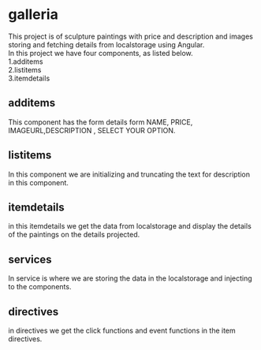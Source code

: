 # galleria
   This  project is of sculpture paintings with price and description and images storing and fetching details from localstorage  using Angular.<br>
   In this project we have four components, as listed below.<br>
    1.additems<br>
    2.listitems<br>
    3.itemdetails<br>
 ## additems<br>
  This component has the form details form NAME, PRICE, IMAGEURL,DESCRIPTION , SELECT YOUR OPTION.<br>
  ## listitems<br>
  In this component we are initializing and truncating the text for description in this component.<br>
  ## itemdetails<br>
  in this itemdetails we get the data from localstorage and display the details of the paintings on the details projected.
  ## services<br>
  In service is where we are storing the data in the localstorage and injecting to the components.
  ## directives<br>
  in directives we get the click functions and  event functions in the item directives.
  
  
  
  
    

